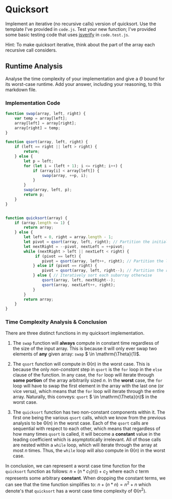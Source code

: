 # Quicksort

Implement an iterative (no recursive calls) version of quicksort. Use the
template I've provided in `code.js`. Test your new function; I've provided some
basic testing code that uses [jsverify](https://jsverify.github.io/) in
`code.test.js`.

Hint: To make quicksort iterative, think about the part of the array each
recursive call considers.

## Runtime Analysis


Analyse the time complexity of your implementation and give a $\Theta$ bound for
its worst-case runtime. Add your answer, including your reasoning, to this
markdown file.

### Implementation Code

```javascript
function swap(array, left, right) {
    var temp = array[left];
    array[left] = array[right];
    array[right] = temp;
}

function qsort(array, left, right) { 
    if (left == right || left > right) {
        return;
    } else {
        let p = left;
        for (let i = (left + 1); i <= right; i++) {
            if (array[i] < array[left]) {
                swap(array, ++p, i);
            }
        }
        swap(array, left, p);
        return p;
    }
}


function quicksort(array) {
    if (array.length <= 1) {
        return array;
    } else {
        let left = 0, right = array.length - 1;
        let pivot = qsort(array, left, right); // Partition the initial array into two subarrays
        let nextRight = --pivot, nextLeft = ++pivot;
        while (nextRight > left || nextLeft < right) {
             if (pivot == left) {
                pivot = qsort(array, left++, right); // Partition the left subarray IF the minimum value is found
            } else if (pivot == right) {
                pivot = qsort(array, left, right--); // Partition the right subarray IF the maximum value is found
            } else { // Iteratively sort each subarray otherwise
                qsort(array, left, nextRight--);
                qsort(array, nextLeft++, right);
            }
        }
        return array;
    }
}
```

### Time Complexity Analysis \& Conclusion

There are three distinct functions in my quicksort implementation. 

1. The `swap` function will **always** compute in constant time regardless of the size of the input array. This is because it will only ever swap two elements of **any** given array: `swap` $ \in \mathrm{\Theta}(1)$.

2. The `qsort` function will compute in $\mathrm{\Theta}(n)$ in the worst case. This is because the only *non-constant* step in `qsort` is the `for` loop in the `else` clause of the function. In any case, the `for` loop will iterate through **some portion** of the array arbitrarily sized $n$. In the **worst** case, the `for` loop will have to swap the first element in the array with the last one (or vice versa), which means that the `for` loop will iterate through the entire array. Naturally, this conveys: `qsort` $ \in \mathrm{\Theta}(n)$ in the worst case.

3. The `quicksort` function has two non-constant components within it. The first one being the various `qsort` calls, which we know from the previous analysis to be $\mathrm{\Theta}(n)$ in the worst case. Each of the `qsort` calls are sequential with respect to each other, which means that regardless of how many times `qsort` is called, it will become a **constant** value in the leading coefficient which is asymptotically irrelevant. All of those calls are nested within a `while` loop, which will iterate through the array at most $n$ times. Thus, the `while` loop will also compute in $\mathrm{\Theta}(n)$ in the worst case.

In conclusion, we can represent a worst case time function for the `quicksort` function as follows: $n + (n * c_{1}(n)) + c_{2}$ where each $c$ term represents some arbitrary **constant**. When dropping the constant terms, we can see that the time function simplifies to: $n + (n * n) = n^2 + n$ which denote's that `quicksort` has a worst case time complexity of $\mathrm{\Theta}(n^2)$.